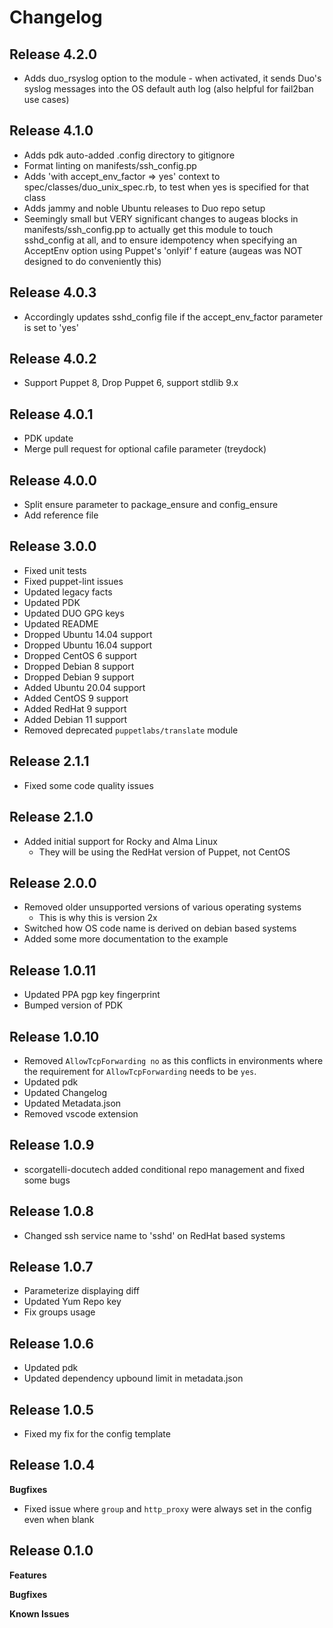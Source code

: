# Changelog
## Release 4.2.0
* Adds duo_rsyslog option to the module - when activated, it sends Duo's syslog messages into the OS default auth log (also helpful for fail2ban use cases)

## Release 4.1.0
* Adds pdk auto-added .config directory to gitignore
* Format linting on manifests/ssh_config.pp
* Adds 'with accept_env_factor => yes' context to spec/classes/duo_unix_spec.rb, to test when yes is specified for that class
* Adds jammy and noble Ubuntu releases to Duo repo setup
* Seemingly small but VERY significant changes to augeas blocks in manifests/ssh_config.pp to actually get this module to touch sshd_config at all, and to ensure idempotency when specifying an AcceptEnv option using Puppet's 'onlyif' f
eature (augeas was NOT designed to do conveniently this) 

## Release 4.0.3
* Accordingly updates sshd_config file if the accept_env_factor parameter is set to 'yes'

## Release 4.0.2
* Support Puppet 8, Drop Puppet 6, support stdlib 9.x

## Release 4.0.1
* PDK update
* Merge pull request for optional cafile parameter (treydock)

## Release 4.0.0
* Split ensure parameter to package_ensure and config_ensure
* Add reference file

## Release 3.0.0
* Fixed unit tests
* Fixed puppet-lint issues
* Updated legacy facts
* Updated PDK
* Updated DUO GPG keys
* Updated README
* Dropped Ubuntu 14.04 support
* Dropped Ubuntu 16.04 support
* Dropped CentOS 6 support
* Dropped Debian 8 support
* Dropped Debian 9 support
* Added Ubuntu 20.04 support
* Added CentOS 9 support
* Added RedHat 9 support
* Added Debian 11 support
* Removed deprecated `puppetlabs/translate` module

## Release 2.1.1
* Fixed some code quality issues

## Release 2.1.0
* Added initial support for Rocky and Alma Linux
  * They will be using the RedHat version of Puppet, not CentOS

## Release 2.0.0
* Removed older unsupported versions of various operating systems
  * This is why this is version 2x
* Switched how OS code name is derived on debian based systems
* Added some more documentation to the example

## Release 1.0.11
* Updated PPA pgp key fingerprint
* Bumped version of PDK

## Release 1.0.10
* Removed `AllowTcpForwarding no` as this conflicts in environments where the requirement for `AllowTcpForwarding` needs to be `yes`.
* Updated pdk
* Updated Changelog
* Updated Metadata.json
* Removed vscode extension

## Release 1.0.9
* scorgatelli-docutech added conditional repo management and fixed some bugs

## Release 1.0.8
* Changed ssh service name to 'sshd' on RedHat based systems

## Release 1.0.7
* Parameterize displaying diff
* Updated Yum Repo key
* Fix groups usage

## Release 1.0.6

* Updated pdk
* Updated dependency upbound limit in metadata.json

## Release 1.0.5

* Fixed my fix for the config template

## Release 1.0.4

**Bugfixes**

* Fixed issue where `group` and `http_proxy` were always set in the config even when blank

## Release 0.1.0

**Features**

**Bugfixes**

**Known Issues**
